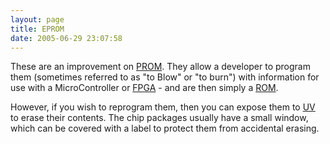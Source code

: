 ```yaml
---
layout: page
title: EPROM
date: 2005-06-29 23:07:58
---
```

<p>These are an improvement on <a href="/wiki/prom.html" title="Programmable ROM">PROM</a>. They allow a developer to program them (sometimes referred to as "to Blow" or "to burn") with information for use with a MicroController or <a href="/wiki/fpga.html" title="Field Programmable Gate Array">FPGA</a> - and are then simply a <a href="/wiki/rom.html" title="Read Only Memory">ROM</a>.
</p>
<p>However, if you wish to reprogram them, then you can expose them to <a href="/wiki/uv.html" title="Ultra Violet Light">UV</a> to erase their contents. The chip packages usually have a small window, which can be covered with a label to protect them from accidental erasing.
</p>
